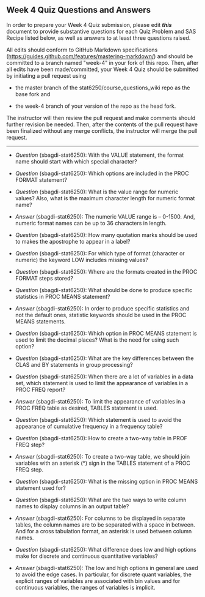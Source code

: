 ## Week 4 Quiz Questions and Answers

In order to prepare your Week 4 Quiz submission, please edit ***this*** document to provide substantive questions for each Quiz Problem and SAS Recipe listed below, as well as answers to at least three questions raised.

All edits should conform to GitHub Markdown specifications (https://guides.github.com/features/mastering-markdown/) and should be committed to a branch named "week-4" in your fork of this repo. Then, after all edits have been made/committed, your Week 4 Quiz should be submitted by initiating a pull request using

- the master branch of the stat6250/course_questions_wiki repo as the base fork and

- the week-4 branch of your version of the repo as the head fork.

The instructor will then review the pull request and make comments should further revision be needed. Then, after the contents of the pull request have been finalized without any merge conflicts, the instructor will merge the pull request.

********************************************************************************




- *Question* (sbagdi-stat6250): With the VALUE statement, the format name should start with which special character? 



- *Question* (sbagdi-stat6250): Which options are included in the PROC FORMAT statement? 



- *Question* (sbagdi-stat6250): What is the value range for numeric values? Also, what is the maximum character length for numeric format name?
- *Answer* (sbagdi-stat6250):  The numeric VALUE range is – 0-1500. And, numeric format names can be up to 36 characters in length.



- *Question* (sbagdi-stat6250): How many quotation marks should be used to makes the apostrophe to appear in a label?



- *Question* (sbagdi-stat6250): For which type of format (character or numeric) the keyword LOW includes missing values?



- *Question* (sbagdi-stat6250): Where are the formats created in the PROC FORMAT steps stored?  



- *Question* (sbagdi-stat6250): What should be done to produce specific statistics in PROC MEANS statement?
- *Answer* (sbagdi-stat6250): In order to produce specific statistics and not the default ones, statistic keywords should be used in the PROC MEANS statements. 



- *Question* (sbagdi-stat6250): Which option in PROC MEANS statement is used to limit the decimal places? What is the need for using such option?


- *Question* (sbagdi-stat6250): What are the key differences between the CLAS and BY statements in group processing? 



- *Question* (sbagdi-stat6250): When there are a lot of variables in a data set, which statement is used to limit the appearance of variables in a PROC FREQ report? 
- *Answer* (sbagdi-stat6250): To limit the appearance of variables in a PROC FREQ table as desired, TABLES statement is used.




- *Question* (sbagdi-stat6250): Which statement is used to avoid the appearance of cumulative frequency in a frequency table? 



- *Question* (sbagdi-stat6250): How to create a two-way table in PROF FREQ step?
- *Answer* (sbagdi-stat6250): To create a two-way table, we should join variables with an asterisk (*) sign in the TABLES statement of a PROC FREQ step. 


- *Question* (sbagdi-stat6250): What is the missing option in PROC MEANS statement used for?


- *Question* (sbagdi-stat6250): What are the two ways to write column names to display columns in an output table?

- *Answer* (sbagdi-stat6250): For columns to be displayed in separate tables, the column names are to be separated with a space in between. And for a cross tabulation format, an asterisk is used between column names. 
- *Question* (sbagdi-stat6250): What difference does low and high options make for discrete and continuous quantitative variables? 
- *Answer* (sbagdi-stat6250): The low and high options in general are used to avoid the edge cases. In particular, for discrete quant variables, the explicit ranges of variables are associated with bin values and for continuous variables, the ranges of variables is implicit.  

